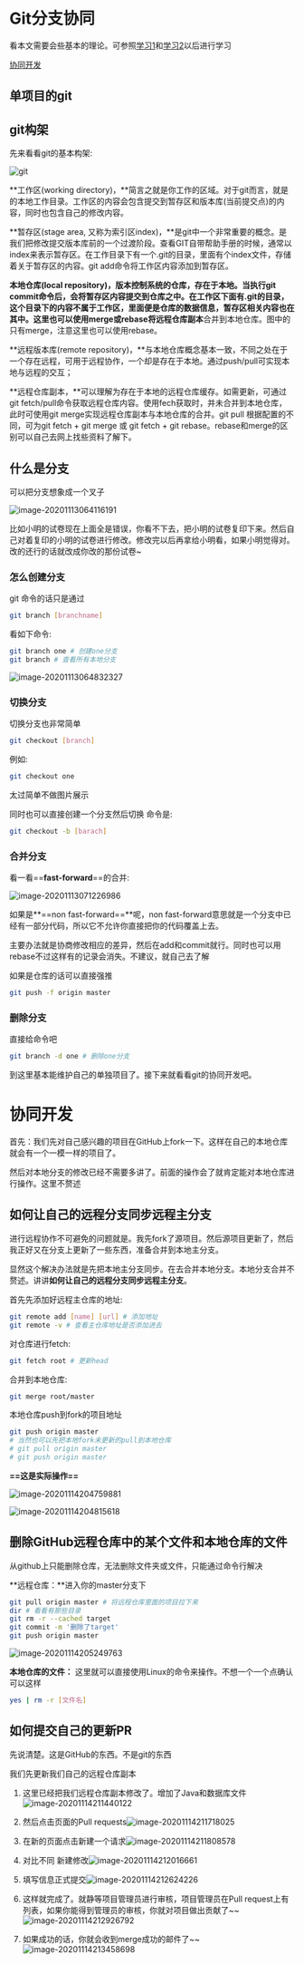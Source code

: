 # Git分支协同

看本文需要会些基本的理论。可参照[学习1](http://zouyishan.com/read/70e0d34d3ef645458252d83faed416ed)和[学习2](http://zouyishan.com/read/c598d99a03d84fa5ba894ae31f478bda)以后进行学习

[协同开发](#协同开发)



## 单项目的git

## git构架

先来看看git的基本构架:

![git](https://zouyishan.oss-cn-beijing.aliyuncs.com/images/20201112223205.png)

**工作区(working directory)，**简言之就是你工作的区域。对于git而言，就是的本地工作目录。工作区的内容会包含提交到暂存区和版本库(当前提交点)的内容，同时也包含自己的修改内容。

**暂存区(stage area, 又称为索引区index)，**是git中一个非常重要的概念。是我们把修改提交版本库前的一个过渡阶段。查看GIT自带帮助手册的时候，通常以index来表示暂存区。在工作目录下有一个.git的目录，里面有个index文件，存储着关于暂存区的内容。git add命令将工作区内容添加到暂存区。

**本地仓库(local repository)，**版本控制系统的仓库，存在于本地。当执行git commit命令后，会将暂存区内容提交到仓库之中。在工作区下面有.git的目录，这个目录下的内容不属于工作区，里面便是仓库的数据信息，暂存区相关内容也在其中。这里也可以使用merge或rebase将**远程仓库副本**合并到本地仓库。图中的只有merge，注意这里也可以使用rebase。

**远程版本库(remote repository)，**与本地仓库概念基本一致，不同之处在于一个存在远程，可用于远程协作，一个却是存在于本地。通过push/pull可实现本地与远程的交互；

**远程仓库副本，**可以理解为存在于本地的远程仓库缓存。如需更新，可通过git fetch/pull命令获取远程仓库内容。使用fech获取时，并未合并到本地仓库，此时可使用git merge实现远程仓库副本与本地仓库的合并。git pull 根据配置的不同，可为git fetch + git merge 或 git fetch + git rebase。rebase和merge的区别可以自己去网上找些资料了解下。



## 什么是分支

可以把分支想象成一个叉子

![image-20201113064116191](https://zouyishan.oss-cn-beijing.aliyuncs.com/images/20201114213533.png)

比如小明的试卷现在上面全是错误，你看不下去，把小明的试卷复印下来。然后自己对着复印的小明的试卷进行修改。修改完以后再拿给小明看，如果小明觉得对。改的还行的话就改成你改的那份试卷~

### 怎么创建分支

git 命令的话只是通过

```bash
git branch [branchname]
```

看如下命令:

```bash
git branch one # 创建one分支
git branch # 查看所有本地分支
```

![image-20201113064832327](https://zouyishan.oss-cn-beijing.aliyuncs.com/images/20201114213537.png)

### 切换分支

切换分支也非常简单

```bash
git checkout [branch]
```

例如:

```bash
git checkout one
```

太过简单不做图片展示

同时也可以直接创建一个分支然后切换 命令是:

```bash
git checkout -b [barach]
```

### 合并分支

看一看==**fast-forward**==的合并:

![image-20201113071226986](https://zouyishan.oss-cn-beijing.aliyuncs.com/images/20201114213541.png)



如果是**==non fast-forward==**呢，non fast-forward意思就是一个分支中已经有一部分代码，所以它不允许你直接把你的代码覆盖上去。

主要办法就是协商修改相应的差异，然后在add和commit就行。同时也可以用rebase不过这样有的记录会消失。不建议，就自己去了解

如果是仓库的话可以直接强推

```bash
git push -f origin master
```



### 删除分支

直接给命令吧

```bash
git branch -d one # 删除one分支
```



 到这里基本能维护自己的单独项目了。接下来就看看git的协同开发吧。





# 协同开发

首先：我们先对自己感兴趣的项目在GitHub上fork一下。这样在自己的本地仓库就会有一个一模一样的项目了。

然后对本地分支的修改已经不需要多讲了。前面的操作会了就肯定能对本地仓库进行操作。这里不赘述



## 如何让自己的远程分支同步远程主分支

进行远程协作不可避免的问题就是。我先fork了源项目。然后源项目更新了，然后我正好又在分支上更新了一些东西，准备合并到本地主分支。

显然这个解决办法就是先把本地主分支同步。在去合并本地分支。本地分支合并不赘述。讲讲**如何让自己的远程分支同步远程主分支**。

首先先添加好远程主仓库的地址:

```bash
git remote add [name] [url] # 添加地址
git remote -v # 查看主仓库地址是否添加进去
```

对仓库进行fetch:

```bash
git fetch root # 更新head
```

合并到本地仓库:

```bash
git merge root/master
```

本地仓库push到fork的项目地址

```bash
git push origin master
# 当然也可以先把本地fork未更新的pull到本地仓库 
# git pull origin master
# git push origin master
```



**==这是实际操作==**

![image-20201114204759881](https://zouyishan.oss-cn-beijing.aliyuncs.com/images/20201114213546.png)

![image-20201114204815618](https://zouyishan.oss-cn-beijing.aliyuncs.com/images/20201114213549.png)



## 删除GitHub远程仓库中的某个文件和本地仓库的文件

从github上只能删除仓库，无法删除文件夹或文件，只能通过命令行解决

**远程仓库：**进入你的master分支下

```bash
git pull origin master # 将远程仓库里面的项目拉下来
dir # 看看有那些目录
git rm -r --cached target
git commit -m '删除了target'
git push origin master
```

![image-20201114205249763](https://zouyishan.oss-cn-beijing.aliyuncs.com/images/20201114213551.png)

**本地仓库的文件：** 这里就可以直接使用Linux的命令来操作。不想一个一个点确认可以这样

```bash
yes | rm -r [文件名]
```



## 如何提交自己的更新PR

先说清楚。这是GitHub的东西。不是git的东西

我们先更新我们自己的远程仓库副本

1. 这里已经把我们远程仓库副本修改了。增加了Java和数据库文件![image-20201114211440122](https://zouyishan.oss-cn-beijing.aliyuncs.com/images/20201114213556.png)



2. 然后点击页面的Pull requests![image-20201114211718025](https://zouyishan.oss-cn-beijing.aliyuncs.com/images/20201114213558.png)
3. 在新的页面点击新建一个请求![image-20201114211808578](https://zouyishan.oss-cn-beijing.aliyuncs.com/images/20201114213600.png)

4. 对比不同 新建修改![image-20201114212016661](https://zouyishan.oss-cn-beijing.aliyuncs.com/images/20201114213603.png)

5. 填写信息正式提交![image-20201114212624226](https://zouyishan.oss-cn-beijing.aliyuncs.com/images/20201114213605.png)

6. 这样就完成了。就静等项目管理员进行审核，项目管理员在Pull request上有列表，如果你能得到管理员的审核，你就对项目做出贡献了~~![image-20201114212926792](https://zouyishan.oss-cn-beijing.aliyuncs.com/images/20201114213607.png)

7. 如果成功的话，你就会收到merge成功的邮件了~~![image-20201114213458698](https://zouyishan.oss-cn-beijing.aliyuncs.com/images/20201114213609.png)
